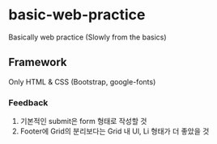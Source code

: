 # basic-web-practice
Basically web practice (Slowly from the basics)

## Framework
Only HTML & CSS (Bootstrap, google-fonts)

### Feedback
1) 기본적인 submit은 form 형태로 작성할 것
2) Footer에 Grid의 분리보다는 Grid 내 Ul, Li 형태가 더 좋았을 것

